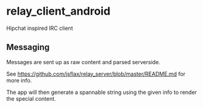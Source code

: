 # relay_client_android
Hipchat inspired IRC client

## Messaging

Messages are sent up as raw content and parsed serverside.

See https://github.com/jsflax/relay_server/blob/master/README.md for more info.

The app will then generate a spannable string using the given info to render
the special content.
